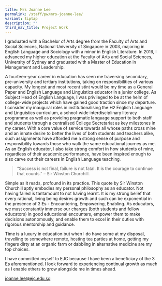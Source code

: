 ```yaml
---
title: Mrs Joanne Lee
permalink: /staff/pw/mrs-joanne-lee/
variant: tiptap
description: ""
third_nav_title: Project Work
---
```

<p>I graduated with a Bachelor of Arts degree from the Faculty of Arts and
Social Sciences, National University of Singapore in 2003, majoring in
English Language and Sociology with a minor in English Literature. In 2016,
I advanced my higher education at the Faculty of Arts and Social Sciences,
University of Sydney and graduated with a Master of Education in Management
and Leadership.</p>
<p>A fourteen-year career in education has seen me traversing secondary,
pre-university and tertiary institutions, taking on responsibilities of
various capacity. My longest and most recent stint would be my time as
a General Paper and English Language and Linguistics educator in a junior
college. As Subject Head of English Language, I was privileged to be at
the helm of college-wide projects which have gained good traction since
my departure. I consider my inaugural roles in institutionalising the H2
English Language and Linguistics curriculum, a school-wide interdisciplinary
literacy programme as well as providing pragmatic language support to both
staff and students through a centralised College Secretariat as key milestones
in my career. With a core value of service towards all whose paths cross
mine and an innate desire to better the lives of both students and teachers
alike, such assignments have afforded me a strong sense of purpose and
responsibility towards those who walk the same educational journey as me.
As an English educator, I also take strong comfort in how students of mine,
regardless of their academic performance, have been inspired enough to
also carve out their careers in English Language teaching.</p>
<blockquote>
<p>“Success is not final, failure is not fatal. It is the courage to continue
that counts.” – Sir Winston Churchill.</p>
</blockquote>
<p>Simple as it reads, profound in its practice. This quote by Sir Winston
Churchill aptly embodies my personal philosophy as an educator. Not having
failed is tantamount to not having learnt. It is my strong belief that
every rational, living being desires growth and such can be exponential
in the presence of 3 Es - Encountering, Empowering, Enabling. As educators,
we must constantly immerse our charges (both students and fellow educators)
in good educational encounters, empower them to make decisions autonomously,
and enable them to excel in their duties with rigorous mentorship and guidance.</p>
<p>Time is a luxury in education but when I do have some at my disposal,
travelling to somewhere remote, hosting tea parties at home, getting my
fingers dirty at an organic farm or dabbling in alternative medicine are
my top choices.</p>
<p>I have committed myself to EJC because I have been a beneficiary of the
3 Es aforementioned. I look forward to experiencing continual growth as
much as I enable others to grow alongside me in times ahead.</p>
<p><a href="mailto:joanne.lee@ejc.edu.sg" rel="noopener noreferrer nofollow" target="_blank">joanne.lee@ejc.edu.sg</a>
</p>